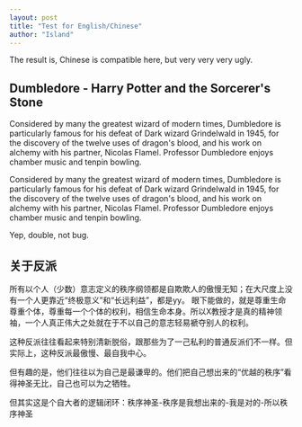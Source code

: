 ```yaml
---
layout: post
title: "Test for English/Chinese"
author: "Island"
---
```


The result is, Chinese is compatible here, but very very very ugly.

## Dumbledore - Harry Potter and the Sorcerer's Stone

Considered by many the greatest wizard of modern times, Dumbledore is particularly famous for his defeat of Dark wizard Grindelwald in 1945, for the discovery of the twelve uses of dragon's blood, and his work on alchemy with his partner, Nicolas Flamel. Professor Dumbledore enjoys chamber music and tenpin bowling.

Considered by many the greatest wizard of modern times, Dumbledore is particularly famous for his defeat of Dark wizard Grindelwald in 1945, for the discovery of the twelve uses of dragon's blood, and his work on alchemy with his partner, Nicolas Flamel. Professor Dumbledore enjoys chamber music and tenpin bowling.

Yep, double, not bug.

## 关于反派

所有以个人（少数）意志定义的秩序纲领都是自欺欺人的傲慢无知；在大尺度上没有一个人更靠近“终极意义”和“长远利益”，都是yy。 眼下能做的，就是尊重生命尊重个体，尊重每一个个体的权利，相信生命本身。所以X教授才是真的精神领袖，一个人真正伟大之处就在于不以自己的意志轻易褫夺别人的权利。 

这种反派往往看起来特别清新脱俗，跟那些为了一己私利的普通反派们不一样。但实际上，这种反派最傲慢、最自我中心。

但有趣的是，他们往往以为自己是最谦卑的。他们把自己想出来的“优越的秩序”看得神圣无比，自己也可以为之牺牲。

但其实这是个自大者的逻辑闭环：秩序神圣-秩序是我想出来的-我是对的-所以秩序神圣
